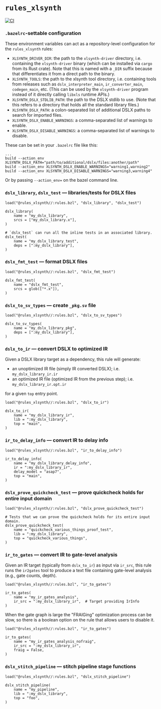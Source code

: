 # `rules_xlsynth`

[![CI](https://github.com/xlsynth/rules_xlsynth/actions/workflows/ci.yml/badge.svg)](https://github.com/xlsynth/rules_xlsynth/actions/workflows/ci.yml)

### `.bazelrc`-settable configuration

These environment variables can act as a repository-level configuration for the `rules_xlsynth` rules:

- `XLSYNTH_DRIVER_DIR`: the path to the `xlsynth-driver` directory, i.e. containing the
  `xlsynth-driver` binary (which can be installed via `cargo` from its Rust crate). Note that this
  is named with a `_DIR` suffix because that differentiates it from a direct path to the binary.
- `XLSYNTH_TOOLS`: the path to the xlsynth tool directory, i.e. containing tools from releases
  such as `dslx_interpreter_main`, `ir_converter_main`, `codegen_main`, etc. (This can be used
  by the `xlsynth-driver` program instead of it directly calling `libxls` runtime APIs.)
- `XLSYNTH_DSLX_STDLIB_PATH`: the path to the DSLX stdlib to use. (Note that this refers to a
  directory that holds all the standard library files.)
- `XLSYNTH_DSLX_PATH`: a colon-separated list of additional DSLX paths to search for imported files.
- `XLSYNTH_DSLX_ENABLE_WARNINGS`: a comma-separated list of warnings to enable.
- `XLSYNTH_DSLX_DISABLE_WARNINGS`: a comma-separated list of warnings to disable.

These can be set in your `.bazelrc` file like this:

```
...
build --action_env XLSYNTH_DSLX_PATH="path/to/additional/dslx/files:another/path"
build --action_env XLSYNTH_DSLX_ENABLE_WARNINGS="warning1,warning2"
build --action_env XLSYNTH_DSLX_DISABLE_WARNINGS="warning3,warning4"
```

Or by passing `--action_env=` on the bazel command line.

### `dslx_library`, `dslx_test` — libraries/tests for DSLX files

```starlark
load("@rules_xlsynth//:rules.bzl", "dslx_library", "dslx_test")

dslx_library(
    name = "my_dslx_library",
    srcs = ["my_dslx_library.x"],
)

# `dslx_test` can run all the inline tests in an associated library.
dslx_test(
    name = "my_dslx_library_test",
    deps = [":my_dslx_library"],
)
```

### `dslx_fmt_test` — format DSLX files

```starlark
load("@rules_xlsynth//:rules.bzl", "dslx_fmt_test")

dslx_fmt_test(
    name = "dslx_fmt_test",
    srcs = glob(["*.x"]),
)
```

### `dslx_to_sv_types` — create `_pkg.sv` file

```starlark
load("@rules_xlsynth//:rules.bzl", "dslx_to_sv_types")

dslx_to_sv_types(
    name = "my_dslx_library_pkg",
    deps = [":my_dslx_library"],
)
```

### `dslx_to_ir` — convert DSLX to optimized IR

Given a DSLX library target as a dependency, this rule will generate:

- an unoptimized IR file (simply IR converted DSLX); i.e. `my_dslx_library_ir.ir`
- an optimized IR file (optimized IR from the previous step); i.e. `my_dslx_library_ir.opt.ir`

for a given `top` entry point.

```starlark
load("@rules_xlsynth//:rules.bzl", "dslx_to_ir")

dslx_to_ir(
    name = "my_dslx_library_ir",
    lib = ":my_dslx_library",
    top = "main",
)
```

### `ir_to_delay_info` — convert IR to delay info

```starlark
load("@rules_xlsynth//:rules.bzl", "ir_to_delay_info")

ir_to_delay_info(
    name = "my_dslx_library_delay_info",
    ir = ":my_dslx_library_ir",
    delay_model = "asap7",
    top = "main",
)
```

### `dslx_prove_quickcheck_test` — prove quickcheck holds for entire input domain

```starlark
load("@rules_xlsynth//:rules.bzl", "dslx_prove_quickcheck_test")

# Tests that we can prove the quickcheck holds for its entire input domain.
dslx_prove_quickcheck_test(
    name = "quickcheck_various_things_proof_test",
    lib = ":my_dslx_library",
    top = "quickcheck_various_things",
)
```

### `ir_to_gates` — convert IR to gate-level analysis

Given an IR target (typically from `dslx_to_ir`) as input via `ir_src`, this rule runs the `ir2gates` tool to produce a text file containing gate-level analysis (e.g., gate counts, depth).

```starlark
load("@rules_xlsynth//:rules.bzl", "ir_to_gates")

ir_to_gates(
    name = "my_ir_gates_analysis",
    ir_src = ":my_dslx_library_ir",  # Target providing IrInfo
)
```

When the gate graph is large the "FRAIGing" optimization process can be slow, so there is a boolean option on the rule that allows users to disable it.

```starlark
load("@rules_xlsynth//:rules.bzl", "ir_to_gates")

ir_to_gates(
    name = "my_ir_gates_analysis_nofraig",
    ir_src = ":my_dslx_library_ir",
    fraig = False,
)
```

### `dslx_stitch_pipeline` — stitch pipeline stage functions

```starlark
load("@rules_xlsynth//:rules.bzl", "dslx_stitch_pipeline")

dslx_stitch_pipeline(
    name = "my_pipeline",
    lib = ":my_dslx_library",
    top = "foo",
)
```

